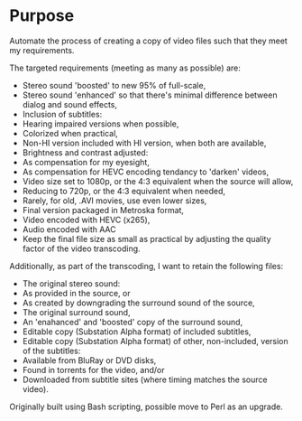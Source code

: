 # Purpose

Automate the process of creating a copy of video files such that they meet my requirements.

The targeted requirements (meeting as many as possible) are:

- Stereo sound 'boosted' to new 95% of full-scale,
- Stereo sound 'enhanced' so that there's minimal difference between dialog and sound effects,
- Inclusion of subtitles:
 - Hearing impaired versions when possible,
 - Colorized when practical,
 - Non-HI version included with HI version, when both are available,
- Brightness and contrast adjusted:
 - As compensation for my eyesight,
 - As compensation for HEVC encoding tendancy to 'darken' videos,
- Video size set to 1080p, or the 4:3 equivalent when the source will allow,
 - Reducing to 720p, or the 4:3 equivalent when needed,
 - Rarely, for old, .AVI movies, use even lower sizes,
- Final version packaged in Metroska format,
- Video encoded with HEVC (x265),
- Audio encoded with AAC
- Keep the final file size as small as practical by adjusting the quality factor of the video transcoding.

Additionally, as part of the transcoding, I want to retain the following files:

- The original stereo sound:
 - As provided in the source, or
 - As created by downgrading the surround sound of the source,
- The original surround sound,
- An 'enahanced' and 'boosted' copy of the surround sound,
- Editable copy (Substation Alpha format) of included subtitles,
- Editable copy (Substation Alpha format) of other, non-included, version of the subtitles:
 - Available from BluRay or DVD disks,
 - Found in torrents for the video, and/or
 - Downloaded from subtitle sites (where timing matches the source video).

Originally built using Bash scripting, possible move to Perl as an upgrade.